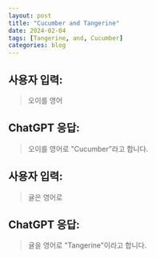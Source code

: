 ```yaml
---
layout: post
title: "Cucumber and Tangerine"
date: 2024-02-04
tags: [Tangerine, and, Cucumber]
categories: blog
---
```


## 사용자 입력:
> 오이를 영어

## ChatGPT 응답:
> 오이를 영어로 "Cucumber"라고 합니다.

## 사용자 입력:
> 귤은 영어로

## ChatGPT 응답:
> 귤을 영어로 "Tangerine"이라고 합니다.

